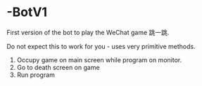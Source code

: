 # -BotV1
First version of the bot to play the WeChat game 跳一跳.

Do not expect this to work for you - uses very primitive methods.
1. Occupy game on main screen while program on monitor.
2. Go to death screen on game
3. Run program
